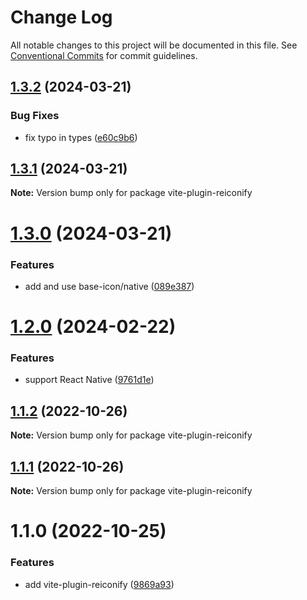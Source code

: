 # Change Log

All notable changes to this project will be documented in this file.
See [Conventional Commits](https://conventionalcommits.org) for commit guidelines.

## [1.3.2](https://github.com/ambar/reiconify/compare/vite-plugin-reiconify@1.3.1...vite-plugin-reiconify@1.3.2) (2024-03-21)


### Bug Fixes

* fix typo in types ([e60c9b6](https://github.com/ambar/reiconify/commit/e60c9b6ad309aca2e4fdb5b8692d8b3cc78863c9))





## [1.3.1](https://github.com/ambar/reiconify/compare/vite-plugin-reiconify@1.3.0...vite-plugin-reiconify@1.3.1) (2024-03-21)

**Note:** Version bump only for package vite-plugin-reiconify





# [1.3.0](https://github.com/ambar/reiconify/compare/vite-plugin-reiconify@1.2.0...vite-plugin-reiconify@1.3.0) (2024-03-21)


### Features

* add and use base-icon/native ([089e387](https://github.com/ambar/reiconify/commit/089e38762874ed824c6593d092747fa2b0edf878))





# [1.2.0](https://github.com/ambar/reiconify/compare/vite-plugin-reiconify@1.1.2...vite-plugin-reiconify@1.2.0) (2024-02-22)


### Features

* support React Native ([9761d1e](https://github.com/ambar/reiconify/commit/9761d1e0adfafe209679f34c52a66a387ee6e90c))





## [1.1.2](https://github.com/ambar/reiconify/compare/vite-plugin-reiconify@1.1.1...vite-plugin-reiconify@1.1.2) (2022-10-26)

**Note:** Version bump only for package vite-plugin-reiconify

## [1.1.1](https://github.com/ambar/reiconify/compare/vite-plugin-reiconify@1.1.0...vite-plugin-reiconify@1.1.1) (2022-10-26)

**Note:** Version bump only for package vite-plugin-reiconify

# 1.1.0 (2022-10-25)

### Features

- add vite-plugin-reiconify ([9869a93](https://github.com/ambar/reiconify/commit/9869a93e346b22797a33269aa734fd7cc632ccf9))
